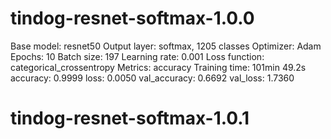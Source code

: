 # tindog-resnet-softmax-1.0.0

Base model: resnet50
Output layer: softmax, 1205 classes
Optimizer: Adam
Epochs: 10
Batch size: 197
Learning rate: 0.001
Loss function: categorical_crossentropy
Metrics: accuracy
Training time: 101min 49.2s
accuracy: 0.9999 
loss: 0.0050 
val_accuracy: 0.6692
val_loss: 1.7360

# tindog-resnet-softmax-1.0.1

